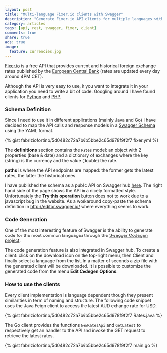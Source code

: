 ```yaml
---
layout: post
title: "Multi-language Fixer.io clients with Swagger"
description: "Generate Fixer.io API clients for multiple languages with Swagger"
category: articles
tags: [api, rest, swagger, fixer, client]
comments: true
share: true
ads: true
image:
  feature: currencies.jpg
---
```


<a href="http://fixer.io/" target="_blank">Fixer.io</a> is a free API that provides current
and historical foreign exchange rates published by the <a href="https://www.ecb.europa.eu/home/html/index.en.html"
 target="_blank">European Central Bank</a> (rates are updated every day around 4PM CET).

Although the API is very easy to use, if you want to integrate it in your application you need to
write a bit of code. Googling around I have found clients for <a href="https://pypi.python.org/pypi/pixer/0.0.2"
target="_blank">Python</a> and <a href="http://www.phpclasses.org/package/9799-PHP-Fetch-currency-exchange-rates-from-fixer-io.html"
target="_blank">PHP</a>.

### Schema Definition
Since I need to use it in different applications (mainly Java and Go) I have decided to map the API calls
and response models in a <a href="http://swagger.io/specification/" target="_blank">Swagger Schema</a>
using the YAML format.

{% gist fabriziofortino/5d0482c72a7b6b5bbe2c65d978f9f2f7 fixer.yml %}

The **definitions** section contains the ```Rates``` model: an object with 2 properties (base & date)
and a dictionary of exchanges where the key (string) is the currency and the value (double) the rate.

**paths** is where the API endpoints are mapped: the former gets the latest rates, the latter the historical ones.

I have published the schema as a public API on Swagger hub <a href="https://swaggerhub.com/api/fabriziofortino/fixer-io/1.0" target="_blank">here</a>. The right hand side
of the page shows the API in a nicely formatted style. Unfortunately the **Try this operation** button does not
to work due to a javascript bug in the website. As a workaround copy-paste the schema definition in
<a href="http://editor.swagger.io/" target="_blank">http://editor.swagger.io/</a> where everything seems to work.

### Code Generation
One of the most interesting feature of Swagger is the ability to generate code for the most common
languages through the <a href="https://github.com/swagger-api/swagger-codegen" target="_blank">Swagger Codegen project</a>.

The code generation feature is also integrated in Swagger hub. To create a client: click on the
download icon on the top-right menu, then Client and finally select a language from the list. In a matter of
seconds a zip file with the generated client will be downloaded. It is possible to customize the generated code
from the menu **Edit Codegen Options**.

### How to use the clients
Every client implementation is language dependent though they present similarities in term of naming and structure.
The following code snippet uses the Java Feign client to access the latest AUD exhange rate for USD.

{% gist fabriziofortino/5d0482c72a7b6b5bbe2c65d978f9f2f7 Rates.java %}

The Go client provides the functions ```NewRatesApi``` and ```GetLatest``` to respectively get an handler to the API
and invoke the GET request to retrieve the latest rates.

{% gist fabriziofortino/5d0482c72a7b6b5bbe2c65d978f9f2f7 main.go %}
